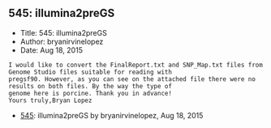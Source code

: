 ## 545: illumina2preGS

- Title: 545: illumina2preGS
- Author: bryanirvinelopez
- Date: Aug 18, 2015

```
I would like to convert the FinalReport.txt and SNP_Map.txt files from Genome Studio files suitable for reading with
pregsf90. However, as you can see on the attached file there were no results on both files. By the way the type of
genome here is porcine. Thank you in advance!
Yours truly,Bryan Lopez
```

- [545](0545.md): illumina2preGS by bryanirvinelopez, Aug 18, 2015
